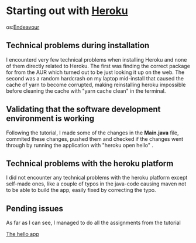 # Starting out with [Heroku](https://www.heroku.com/)

os:[Endeavour](https://endeavouros.com/)


## Technical problems during installation

I encounterd very few technical problems when installing Heroku and none of them directly related to Heroku. The first was finding the correct package for from the AUR which turned out to be just looking it up on the web.
The second was a random hardcrash on my laptop mid-install that caused the cache of yarn to become corrupted, making reinstalling heroku impossible before cleaning
the cache with "yarn cache clean" in the terminal.

## Validating that the software development environment is working

Following the tutorial, I made some of the changes in the **Main.java** file, commited these changes, pushed them and checked if the changes went through by running the application with "heroku open hello" .

## Technical problems with the heroku platform

I did not encounter any technical problems with the heroku platform except self-made ones, like a couple of typos in the java-code causing maven not to be able to build the app, easily fixed by correcting the typo.

## Pending issues

As far as I can see, I managed to do all the assignments from the tutorial


[The hello app](https://sleepy-oasis-15486.herokuapp.com/hello)


